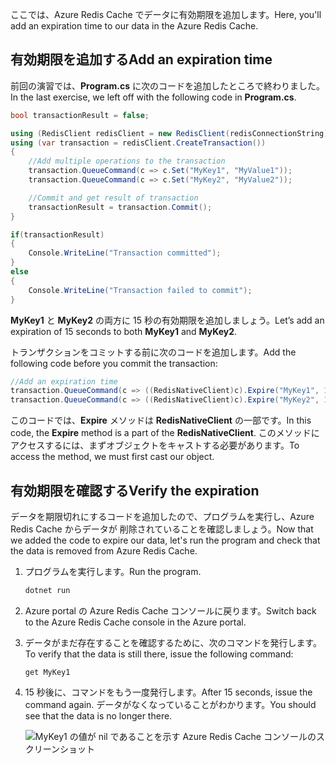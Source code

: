 <span data-ttu-id="b3398-101">ここでは、Azure Redis Cache でデータに有効期限を追加します。</span><span class="sxs-lookup"><span data-stu-id="b3398-101">Here, you'll add an expiration time to our data in the Azure Redis Cache.</span></span>

## <a name="add-an-expiration-time"></a><span data-ttu-id="b3398-102">有効期限を追加する</span><span class="sxs-lookup"><span data-stu-id="b3398-102">Add an expiration time</span></span>

<span data-ttu-id="b3398-103">前回の演習では、**Program.cs** に次のコードを追加したところで終わりました。</span><span class="sxs-lookup"><span data-stu-id="b3398-103">In the last exercise, we left off with the following code in **Program.cs**.</span></span>

```csharp
bool transactionResult = false;

using (RedisClient redisClient = new RedisClient(redisConnectionString))
using (var transaction = redisClient.CreateTransaction())
{
    //Add multiple operations to the transaction
    transaction.QueueCommand(c => c.Set("MyKey1", "MyValue1"));
    transaction.QueueCommand(c => c.Set("MyKey2", "MyValue2"));

    //Commit and get result of transaction
    transactionResult = transaction.Commit();
}

if(transactionResult)
{
    Console.WriteLine("Transaction committed");
}
else
{
    Console.WriteLine("Transaction failed to commit");
}
```

<span data-ttu-id="b3398-104">**MyKey1** と **MyKey2** の両方に 15 秒の有効期限を追加しましょう。</span><span class="sxs-lookup"><span data-stu-id="b3398-104">Let’s add an expiration of 15 seconds to both **MyKey1** and **MyKey2**.</span></span>

<span data-ttu-id="b3398-105">トランザクションをコミットする前に次のコードを追加します。</span><span class="sxs-lookup"><span data-stu-id="b3398-105">Add the following code before you commit the transaction:</span></span>

```csharp
//Add an expiration time
transaction.QueueCommand(c => ((RedisNativeClient)c).Expire("MyKey1", 15));
transaction.QueueCommand(c => ((RedisNativeClient)c).Expire("MyKey2", 15));
```

<span data-ttu-id="b3398-106">このコードでは、**Expire** メソッドは **RedisNativeClient** の一部です。</span><span class="sxs-lookup"><span data-stu-id="b3398-106">In this code, the **Expire** method is a part of the **RedisNativeClient**.</span></span> <span data-ttu-id="b3398-107">このメソッドにアクセスするには、まずオブジェクトをキャストする必要があります。</span><span class="sxs-lookup"><span data-stu-id="b3398-107">To access the method, we must first cast our object.</span></span>

## <a name="verify-the-expiration"></a><span data-ttu-id="b3398-108">有効期限を確認する</span><span class="sxs-lookup"><span data-stu-id="b3398-108">Verify the expiration</span></span>

<span data-ttu-id="b3398-109">データを期限切れにするコードを追加したので、プログラムを実行し、Azure Redis Cache からデータが 削除されていることを確認しましょう。</span><span class="sxs-lookup"><span data-stu-id="b3398-109">Now that we added the code to expire our data, let's run the program and check that the data is removed from Azure Redis Cache.</span></span>

1. <span data-ttu-id="b3398-110">プログラムを実行します。</span><span class="sxs-lookup"><span data-stu-id="b3398-110">Run the program.</span></span>

    ```bash
    dotnet run
    ```

1. <span data-ttu-id="b3398-111">Azure portal の Azure Redis Cache コンソールに戻ります。</span><span class="sxs-lookup"><span data-stu-id="b3398-111">Switch back to the Azure Redis Cache console in the Azure portal.</span></span>

1. <span data-ttu-id="b3398-112">データがまだ存在することを確認するために、次のコマンドを発行します。</span><span class="sxs-lookup"><span data-stu-id="b3398-112">To verify that the data is still there, issue the following command:</span></span>

    ```console
    get MyKey1
    ```

1. <span data-ttu-id="b3398-113">15 秒後に、コマンドをもう一度発行します。</span><span class="sxs-lookup"><span data-stu-id="b3398-113">After 15 seconds, issue the command again.</span></span> <span data-ttu-id="b3398-114">データがなくなっていることがわかります。</span><span class="sxs-lookup"><span data-stu-id="b3398-114">You should see that the data is no longer there.</span></span>

    ![MyKey1 の値が nil であることを示す Azure Redis Cache コンソールのスクリーンショット](../media/6-redis-console-data-expiration.png)